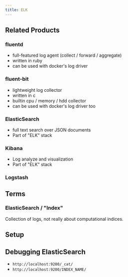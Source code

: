 ```yaml
---
title: ELK
---
```


## Related Products

### fluentd

- full-featured log agent (collect / forward / aggregate)
- written in ruby
- can be used with docker's log driver

### fluent-bit

- lightweight log collector
- written in c
- builtin cpu / memory / hdd collector
- can be used with docker's log driver too

### ElasticSearch

- full text search over JSON documents
- Part of "ELK" stack

### Kibana

- Log analyze and visualization
- Part of "ELK" stack

### Logstash

## Terms

### ElasticSearch / "Index"

Collection of logs, not really about computational indices.

## Setup

## Debugging ElasticSearch

- `http://localhost:9200/_cat/`
- `http://localhost:9200/INDEX_NAME/`
